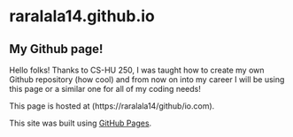 # raralala14.github.io
## My Github page!
Hello folks! Thanks to CS-HU 250, I was taught how to 
create my own Github repository (how cool) and from
now on into my career I will be using this page or
a similar one for all of my coding needs!

This page is hosted at (https://raralala14/github/io.com).

This site was built using [GitHub Pages](https://pages.github.com/).
